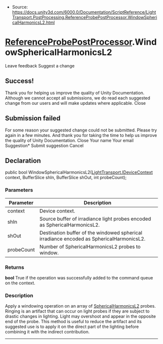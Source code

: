 * Source: https://docs.unity3d.com/6000.0/Documentation/ScriptReference/LightTransport.PostProcessing.ReferenceProbePostProcessor.WindowSphericalHarmonicsL2.html

#  [ReferenceProbePostProcessor](https://docs.unity3d.com/6000.0/Documentation/ScriptReference/LightTransport.PostProcessing.ReferenceProbePostProcessor.html).WindowSphericalHarmonicsL2
Leave feedback
Suggest a change
## Success!
Thank you for helping us improve the quality of Unity Documentation. Although we cannot accept all submissions, we do read each suggested change from our users and will make updates where applicable.
Close
## Submission failed
For some reason your suggested change could not be submitted. Please <a>try again</a> in a few minutes. And thank you for taking the time to help us improve the quality of Unity Documentation.
Close
Your name Your email Suggestion* Submit suggestion
Cancel
## Declaration
public bool WindowSphericalHarmonicsL2([LightTransport.IDeviceContext](https://docs.unity3d.com/6000.0/Documentation/ScriptReference/LightTransport.IDeviceContext.html) context, BufferSlice<SphericalHarmonicsL2> shIn, BufferSlice<SphericalHarmonicsL2> shOut, int probeCount); 
### Parameters
Parameter | Description  
---|---  
context | Device context.  
shIn | Source buffer of irradiance light probes encoded as SphericalHarmonicsL2.  
shOut | Destination buffer of the windowed spherical irradiance encoded as SphericalHarmonicsL2.  
probeCount | Number of SphericalHarmonicsL2 probes to window.  
### Returns
**bool** True if the operation was successfully added to the command queue on the context. 
### Description
Apply a windowing operation on an array of [SphericalHarmonicsL2](https://docs.unity3d.com/6000.0/Documentation/ScriptReference/Rendering.SphericalHarmonicsL2.html) probes.
Ringing is an artifact that can occur on light probes if they are subject to drastic changes in lighting. Light may overshoot and appear in the opposite end of the probe. This method is useful to reduce the artifact and its suggested use is to apply it on the direct part of the lighting before combining it with the indirect contribution.
* * *
